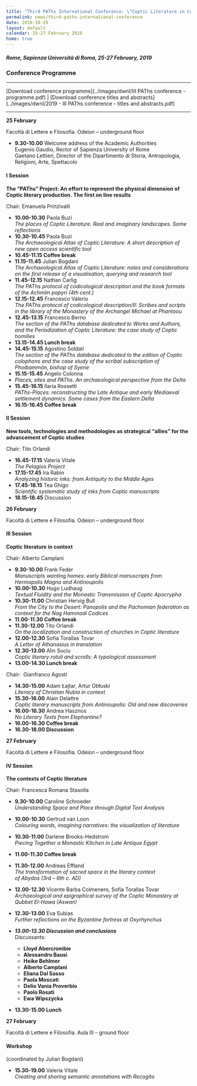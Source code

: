```yaml
---
title: "Third PAThs International Conference: \"Coptic Literature in Context. The Contexts of Coptic Literature. Late Antique Egypt in a dialogue  between literature, archaeology and digital humanities\""
permalink: news/third-paths-international-conference
date: 2018-10-28
layout: default
calendar: 25-27 February 2019
home: true
---
```


##### Rome, Sapienza Università di Roma, 25-27 February, 2019
### Conference Programme

---
[Download conference programme](../images/dwnl/III PAThs conference - programme.pdf) |
[Download conference titles and abstracts](../images/dwnl/2019 - III PAThs conference - titles and abstracts.pdf)

---

**25 February**

Facoltà di Lettere e Filosofia. Odeion – underground floor

- **9.30-10.00** Welcome address of the Academic Authorities  
Eugenio Gaudio, Rector of Sapienza University of Rome  
Gaetano Lettieri, Director of the Dipartimento di Storia, Antropologia, Religioni, Arte, Spettacolo



#### I Session
**The “PAThs” Project: An effort to represent the physical dimension of Coptic literary production. The first on line results**

Chair: Emanuela Prinzivalli


- **10.00-10.30** Paola Buzi  
*The places of Coptic Literature. Real and imaginary landscapes. Some reflections*
- **10.30-10.45** Paola Buzi  
*The Archaeological Atlas of Coptic Literature: A short description of new open access scientific tool*
- **10.45-11.15 Coffee break**
- **11.15-11.45** Julian Bogdani  
*The Archaeological Atlas of Coptic Literature: notes and considerations on the first release of a visualisation, querying and research tool*
- **11.45-12.15** Nathan Carlig  
*The PAThs protocol of codicological description and the book formats of the Achmîm papyri (4th cent.)*
- **12.15-12.45** Francesco Valerio  
*The PAThs protocol of codicological description/II: Scribes and scripts in the library of the Monastery of the Archangel Michael at Phantoou*
- **12.45-13.15** Francesco Berno  
*The section of the PAThs database dedicated to Works and Authors, and the Periodization of Coptic Literature: the case study of Coptic homilies*
- **13.15-14.45 Lunch break**
- **14.45-15.15** Agostino Soldati  
*The section of the PAThs database dedicated to the edition of Coptic colophons and the case study of the scribal subscription of Phoibammōn, bishop of Syene*
- **15.15-15.45** Angelo Colonna
- *Places, sites and PAThs. An archaeological perspective from the Delta*
- **15.45-16.15** Ilaria Rossetti  
*PAThs-Places: reconstructing the Late Antique and early Mediaeval settlement dynamics. Some cases from the Eastern Delta*
- **16.15-16.45 Coffee break**

#### II Session
**New tools, technologies and methodologies as strategical “allies” for the advancement of Coptic studies**

Chair: Tito Orlandi 


- **16.45-17.15** Valeria Vitale  
*The Pelagios Project*
- **17.15-17.45** Ira Rabin  
*Analyzing historic inks: from Antiquity to the Middle Ages*
- **17.45-18.15** Tea Ghigo  
*Scientific systematic study of inks from Coptic manuscripts*
- **18.15-18.45** Discussion

**26 February**

Facoltà di Lettere e Filosofia. Odeion – underground floor

#### III Session
**Coptic literature in context**

Chair: Alberto Camplani


- **9.30-10.00** Frank Feder  
*Manuscripts wanting homes: early Biblical manuscripts from Hermopolis Magna and Antinoupolis*
- **10.00-10.30** Hugo Ludhaug  
*Textual Fluidity and the Monastic Transmission of Coptic Apocrypha*
- **10.30-11.00** Christian Hervig Bull  
*From the City to the Desert: Panopolis and the Pachomian federation as context for the Nag Hammadi Codices*
- **11.00-11.30 Coffee break**
- **11.30-12.00** Tito Orlandi  
*On the localization and construction of churches in Coptic literature*
- **12.00-12.30** Sofía Torallas Tovar  
*A Letter of Athanasius in translation*
- **12.30-13.00** Alin Suciu  
*Coptic literary rotuli and scrolls: A typological assessment*
- **13.00-14.30 Lunch break**

Chair:  Gianfranco Agosti


- **14.30-15.00** Adam Łajtar, Artur Obłuski  
*Literacy of Christian Nubia in context*
- **15.30-16.00** Alain Delattre  
*Coptic literary manuscripts from Antinoupolis: Old and new discoveries*
- **16.00-16.30** Andrea Hasznos  
*No Literary Texts from Elephantine?*
- **16.00-16.30 Coffee break**
- **16.30-18.00 Discussion**

**27 February**

Facoltà di Lettere e Filosofia. Odeion – underground floor

#### IV Session
**The contexts of Coptic literature**

Chair: Francesca Romana Stasolla


- **9.30-10.00** Caroline Schroeder  
*Understanding Space and Place through Digital Text Analysis*
- **10.00-10.30** Gertrud van Loon  
*Colouring words, imagining narratives: the visualization of literature*
- **10.30-11.00** Darlene Brooks-Hedstrom  
*Piecing Together a Monastic Kitchen in Late Antique Egypt*
- **11.00-11.30 Coffee break**
- **11.30-12.00** Andreas Effland  
*The transformation of sacred space in the literary context of Abydos (3rd – 6th c. AD)*
- **12.00-12.30** Vicente Barba Colmenero, Sofía Torallas Tovar  
*Archaeological and epigraphical survey of the Coptic Monastery at Qubbet El-Hawa (Aswan)*
- **12.30-13.00** Eva Subias  
*Further reflections on the Byzantine fortress at Oxyrhynchus*
- ***13.00-13.30 Discussion and conclusions***  
Discussants:
  - **Lloyd Abercrombie**
  - **Alessandro Bausi**
  - **Heike Behlmer**
  - **Alberto Camplani**
  - **Eliana Dal Sasso**
  - **Paola Moscati**
  - **Delio Vania Proverbio**
  - **Paolo Rosati**
  - **Ewa Wipszycka**


- **13.30-15.00 Lunch**



**27 February**

Facoltà di Lettere e Filosofia. Aula III – ground floor

#### Workshop
(coordinated by Julian Bogdani)

- **15.30-19.00** Valeria Vitale  
*Creating and sharing semantic annotations with Recogito*
